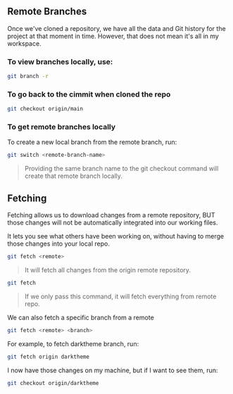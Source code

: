## Remote Branches

Once we've cloned a repository, we have all the data and Git history for the project at that moment in time.  However, that does not mean it's all in my workspace.

### To view branches locally, use:

```bash
git branch -r
```

### To go back to the cimmit when cloned the repo

```bash
git checkout origin/main
```

### To get remote branches locally

To create a new local branch from the remote branch, run:

```bash
git switch <remote-branch-name>
```

> Providing the same branch name to the git checkout command will create that remote branch locally.



## Fetching

Fetching allows us to download changes from a remote repository, BUT those changes will not be automatically integrated into our working files. 

It lets you see what others have been working on, without having to merge those changes into your local repo.

```bash
git fetch <remote>
```
> It will fetch all changes from the origin remote repository.


```bash
git fetch
```
> If we only pass this command, it will fetch everything from remote repo.


We can also fetch a specific branch from a remote
```bash
git fetch <remote> <branch>
```

For example, to fetch darktheme branch, run:

```bash
git fetch origin darktheme
```

I now have those changes on my machine, but if I want to see them, run:

```bash
git checkout origin/darktheme  
```